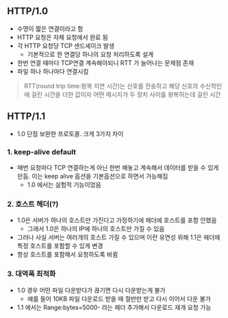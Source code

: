 ## HTTP/1.0
- 수명이 짧은 연결이라고 함
- HTTP 요청은 자체 요청에서 완료 됨
- 각 HTTP 요청당 TCP 샌드셰이크 발생
	- 기본적으로 한 연결당 하나의 요청 처리하도록 설계
- 한번 연결 때마다 TCP연결 계속해야되니 RTT 가 늘어나는 문제점 존재
- 파일 하나 하나마다 연결시킴
> RTT(round trip time:왕복 지연 시간)는 신호를 전송하고 해당 신호의 수신학인에 걸린 시간을 더한 값이자 어떤 메시지가 두 장치 사이를 왕복하는데 걸린 시간

## HTTP/1.1
- 1.0 단점 보완한 프로토콜. 크게 3가지 차이
### 1. keep-alive default
- 매번 요청마다 TCP 연결하는게 아닌 한번 해놓고 계속해서 데이터를 받을 수 있게 만듬. 이는 keep alive 옵션을 기본옵션으로 하면서 가능해짐
	- 1.0 에서는 실험적 기능이었음
### 2. 호스트 헤더(?)
- 1.0은 서버가 하나의 호스트만 가진다고 가정하기에 헤더에 호스트를 포함 안했음
	- 그래서 1.0은 하나의 IP에 하나의 호스트만 가질 수 있음
- 그러나 사실 서버는 여러개의 호스트 가질 수 있으며 이런 유연성 위해 1.1은 헤더에 특정 호스트를 포함할 수 있게 변경
- 항상 호스트를 포함해서 요청하도록 바뀜
### 3. 대역폭 최적화
- 1.0 경우 어떤 파일 다운받다가 끊기면 다시 다운받는게 불가
	- 예를 들어 10KB 파일 다운로드 받을 때 절반만 받고 다시 이어서 다운 불가
- 1.1 에서는 Range:bytes=5000- 라는 헤더 추가해서 다운로드 재개 요청 가능
